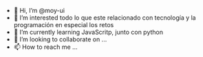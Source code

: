 - 👋 Hi, I’m @moy-ui
- 👀 I’m interested todo lo que este relacionado con tecnología y la programación en especial los retos 
- 🌱 I’m currently learning JavaScritp, junto con python 
- 💞️ I’m looking to collaborate on ...
- 📫 How to reach me ...

<!---
moy-ui/moy-ui is a ✨ special ✨ repository because its `README.md` (this file) appears on your GitHub profile.
You can click the Preview link to take a look at your changes.
--->
